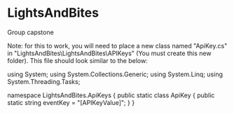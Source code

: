 # LightsAndBites
Group capstone 


Note: for this to work, you will need to place a new class named "ApiKey.cs" in "LightsAndBites\LightsAndBites\APIKeys" (You must create this new folder). This file should look similar to the below:

using System;
using System.Collections.Generic;
using System.Linq;
using System.Threading.Tasks;

namespace LightsAndBites.ApiKeys
{
    public static class ApiKey
    {
        public static string eventKey = "[APIKeyValue]";
    }
}

